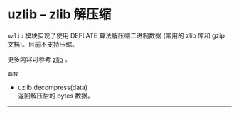 # **uzlib** – zlib 解压缩

`uzlib` 模块实现了使用 DEFLATE 算法解压缩二进制数据 (常用的 zlib 库和 gzip 文档)。目前不支持压缩。

更多内容可参考 [zlib](https://docs.python.org/3/library/zlib.html?highlight=zlib#module-zlib) 。

`函数`

- uzlib.decompress(data)  
  返回解压后的 bytes 数据。

----------

